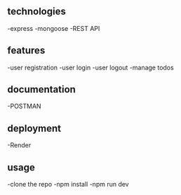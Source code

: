
## technologies
-express
-mongoose
-REST API

## features
-user registration
-user login
-user logout
-manage todos

## documentation
-POSTMAN

## deployment
-Render

## usage
-clone the repo
-npm install
-npm run dev
